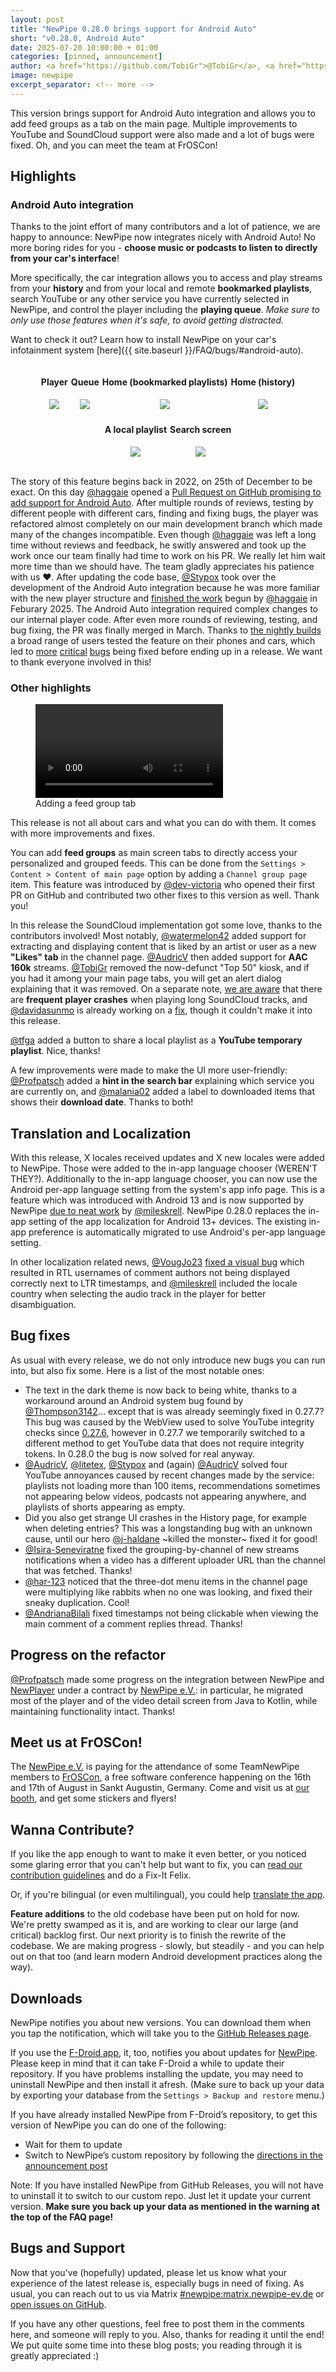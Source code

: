 ```yaml
---
layout: post
title: "NewPipe 0.28.0 brings support for Android Auto"
short: "v0.28.0, Android Auto"
date: 2025-07-20 10:00:00 + 01:00
categories: [pinned, announcement]
author: <a href="https://github.com/TobiGr">@TobiGr</a>, <a href="https://github.com/AudricV">@AudricV</a> and <a href="https://github.com/Stypox">@Stypox</a>
image: newpipe
excerpt_separator: <!-- more -->
---
```


This version brings support for Android Auto integration and allows you to add feed groups as a tab on the main page. Multiple improvements to YouTube and SoundCloud support were also made and a lot of bugs were fixed. Oh, and you can meet the team at FrOSCon!

<!-- more -->

## Highlights

### Android Auto integration

Thanks to the joint effort of many contributors and a lot of patience, we are happy to announce: NewPipe now integrates nicely with Android Auto! No more boring rides for you - **choose music or podcasts to listen to directly from your car's interface**!

More specifically, the car integration allows you to access and play streams from your **history** and from your local and remote **bookmarked playlists**, search YouTube or any other service you have currently selected in NewPipe, and control the player including the **playing queue**. *Make sure to only use those features when it's safe, to avoid getting distracted.*

Want to check it out? Learn how to install NewPipe on your car's infotainment system [here]({{ site.baseurl }}/FAQ/bugs/#android-auto).

<div style="display: flex; flex-wrap: wrap; gap: 5px; justify-content: center;">
  <div style="text-align: center;">
    <h4>Player</h4>
    <img src="{{ site.baseurl }}/img/screenshots/android_auto_player.png" style="max-width: 250px;">
  </div>
  <div style="text-align: center;">
    <h4>Queue</h4>
    <img src="{{ site.baseurl }}/img/screenshots/android_auto_queue.png" style="max-width: 250px;">
  </div>
  <div style="text-align: center;">
    <h4>Home (bookmarked playlists)</h4>
    <img src="{{ site.baseurl }}/img/screenshots/android_auto_playlists.png" style="max-width: 250px;">
  </div>
  <div style="text-align: center;">
    <h4>Home (history)</h4>
    <img src="{{ site.baseurl }}/img/screenshots/android_auto_history.png" style="max-width: 250px;">
  </div>
  <div style="text-align: center;">
    <h4>A local playlist</h4>
    <img src="{{ site.baseurl }}/img/screenshots/android_auto_playlist.png" style="max-width: 250px;">
  </div>
  <div style="text-align: center;">
    <h4>Search screen</h4>
    <img src="{{ site.baseurl }}/img/screenshots/android_auto_search.png" style="max-width: 250px;">
  </div>
</div>
<br/>

The story of this feature begins back in 2022, on 25th of December to be exact. On this day [@haggaie](https://github.com/haggaie) opened a [Pull Request on GitHub promising to add support for Android Auto](https://github.com/TeamNewPipe/NewPipe/pull/9592). After multiple rounds of reviews, testing by different people with different cars, finding and fixing bugs, the player was refactored almost completely on our main development branch which made many of the changes incompatible. Even though [@haggaie](https://github.com/haggaie) was left a long time without reviews and feedback, he switly answered and took up the work once our team finally had time to work on his PR. We really let him wait more time than we should have. The team gladly appreciates his patience with us ❤️. After updating the code base, [@Stypox](https://github.com/Stypox) took over the development of the Android Auto integration because he was more familiar with the new player structure and [finished the work](https://github.com/TeamNewPipe/NewPipe/pull/12044) begun by [@haggaie](https://github.com/haggaie) in Feburary 2025. The Android Auto integration required complex changes to our internal player code. After even more rounds of reviewing, testing, and bug fixing, the PR was finally merged in March. Thanks to [the nightly builds](https://github.com/TeamNewPipe/NewPipe-nightly) a broad range of users tested the feature on their phones and cars, which led to [more](https://github.com/TeamNewPipe/NewPipe/pull/12416) [critical](https://github.com/TeamNewPipe/NewPipe/pull/12412) [bugs](https://github.com/TeamNewPipe/NewPipe/pull/12410) being fixed before ending up in a release. We want to thank everyone involved in this!

### Other highlights

<figure class="right">
    <video src="{{ site.baseurl }}/img/screenshots/feed_group_as_main_page.webm" controls=""></video>
    <figcaption class="text-center">Adding a feed group tab</figcaption>
</figure>

This release is not all about cars and what you can do with them. It comes with more improvements and fixes.

You can add **feed groups** as main screen tabs to directly access your personalized and grouped feeds. This can be done from the `Settings > Content > Content of main page` option by adding a `Channel group page` item. This feature was introduced by [@dev-victoria](https://dev-victoria) who opened their first PR on GitHub and contributed two other fixes to this version as well. Thank you!

In this release the SoundCloud implementation got some love, thanks to the contributors involved! Most notably, [@watermelon42](https://github.com/watermelon42) added support for extracting and displaying content that is liked by an artist or user as a new **"Likes" tab** in the channel page. [@AudricV](https://github.com/AudricV) then added support for **AAC 160k** streams. [@TobiGr](https://github.com/TobiGr) removed the now-defunct "Top 50" kiosk, and if you had it among your main page tabs, you will get an alert dialog explaining that it was removed. On a separate note, [we are aware](https://github.com/TeamNewPipe/NewPipe/issues/12109) that there are **frequent player crashes** when playing long SoundCloud tracks, and [@davidasunmo](https://github.com/davidasunmo) is already working on a [fix](https://github.com/TeamNewPipe/NewPipe/pull/12418), though it couldn't make it into this release.

[@tfga](https://github.com/tfga) added a button to share a local playlist as a **YouTube temporary playlist**. Nice, thanks!

A few improvements were made to make the UI more user-friendly: [@Profpatsch](https://github.com/Profpatsch) added a **hint in the search bar** explaining which service you are currently on, and [@malania02](https://github.com/malania02) added a label to downloaded items that shows their **download date**. Thanks to both!

## Translation and Localization

With this release, X locales received updates and X new locales were added to NewPipe. Those were added to the in-app language chooser (WEREN'T THEY?).
Additionally to the in-app language chooser, you can now use the Android per-app language setting from the system's app info page. This is a feature which was introduced with Android 13 and is now supported by NewPipe [due to neat work](https://github.com/TeamNewPipe/NewPipe/pull/12093) by [@mileskrell](https://github.com/mileskrell). NewPipe 0.28.0 replaces the in-app setting of the app localization for Android 13+ devices. The existing in-app preference is automatically migrated to use Android's per-app language setting.

In other localization related news, [@VougJo23](https://github.com/VougJo23) [fixed a visual bug](https://github.com/TeamNewPipe/NewPipe/pull/12188) which resulted in RTL usernames of comment authors not being displayed correctly next to LTR timestamps, and [@mileskrell](https://github.com/mileskrell) included the locale country when selecting the audio track in the player for better disambiguation.

## Bug fixes

As usual with every release, we do not only introduce new bugs you can run into, but also fix some. Here is a list of the most notable ones:

- The text in the dark theme is now back to being white, thanks to a workaround around an Android system bug found by [@Thompson3142](https://github.com/Thompson3142)... except that is was already seemingly fixed in 0.27.7? This bug was caused by the WebView used to solve YouTube integrity checks since [0.27.6](https://newpipe.net/blog/pinned/announcement/newpipe-0.27.6-rewrite-team-states/#release-0276), however in 0.27.7 we temporarily switched to a different method to get YouTube data that does not require integrity tokens. In 0.28.0 the bug is now solved for real anyway.
- [@AudricV](https://github.com/AudricV), [@litetex](https://github.com/litetex), [@Stypox](https://github.com/Stypox) and (again) [@AudricV](https://github.com/AudricV) solved four YouTube annoyances caused by recent changes made by the service: playlists not loading more than 100 items, recommendations sometimes not appearing below videos, podcasts not appearing anywhere, and playlists of shorts appearing as empty.
- Did you also get strange UI crashes in the History page, for example when deleting entries? This was a longstanding bug with an unknown cause, until our hero [@j-haldane](https://github.com/j-haldane) ~killed the monster~ fixed it for good!
- [@Isira-Seneviratne](https://github.com/Isira-Seneviratne) fixed the grouping-by-channel of new streams notifications when a video has a different uploader URL than the channel that was fetched. Thanks!
- [@har-123](https://github.com/TeamNewPipe/NewPipe/pull/12083) noticed that the three-dot menu items in the channel page were multiplying like rabbits when no one was looking, and fixed their sneaky duplication. Cool!
- [@AndrianaBilali](https://github.com/AndrianaBilali) fixed timestamps not being clickable when viewing the main comment of a comment replies thread. Thanks!

## Progress on the refactor

[@Profpatsch](https://github.com/Profpatsch) made some progress on the integration between NewPipe and [NewPlayer](https://github.com/TeamNewPipe/NewPlayer) under a contract by [NewPipe e.V.](https://newpipe-ev.de/): in particular, he migrated most of the player and of the video detail screen from Java to Kotlin, while maintaining functionality intact. Thanks!

## Meet us at FrOSCon!

The [NewPipe e.V.](https://newpipe-ev.de/) is paying for the attendance of some TeamNewPipe members to [FrOSCon](https://froscon.org/), a free software conference happening on the 16th and 17th of August in Sankt Augustin, Germany. Come and visit us at [our booth](https://newpipe-ev.de/posts/2025-06-06_5th_board_meeting.html), and get some stickers and flyers!

## Wanna Contribute?

If you like the app enough to want to make it even better, or you noticed some glaring error that you can't help but want to fix, you can [read our contribution guidelines](https://github.com/TeamNewPipe/NewPipe/blob/dev/.github/CONTRIBUTING.md#bug-fixing) and do a Fix-It Felix.

Or, if you're bilingual (or even multilingual), you could help [translate the app](https://hosted.weblate.org/engage/newpipe/).

**Feature additions** to the old codebase have been put on hold for now. We're pretty swamped as it is, and are working to clear our large (and critical) backlog first. Our next priority is to finish the rewrite of the codebase. We are making progress - slowly, but steadily - and you can help out on that too (and learn modern Android development practices along the way).


## Downloads

NewPipe notifies you about new versions. You can download them when you tap the notification, which will take you to the [GitHub Releases page](https://github.com/TeamNewPipe/NewPipe/releases).

If you use the [F-Droid app](https://f-droid.org/), it, too, notifies you about updates for [NewPipe](https://f-droid.org/packages/org.schabi.newpipe/).
Please keep in mind that it can take F-Droid a while to update their repository. If you have problems installing the update, you may need to uninstall NewPipe and then install it afresh. (Make sure to back up your data by exporting your database from the `Settings > Backup and restore` menu.)

If you have already installed NewPipe from F-Droid’s repository, to get this version of NewPipe you can do one of the following:

* Wait for them to update
* Switch to NewPipe’s custom repository by following the [directions in the announcement post](https://newpipe.net/blog/announcement/f-droid/pinned/f-droid-repo/)

Note: If you have installed NewPipe from GitHub Releases, you will not have to uninstall it to switch to our custom repo. Just let it update your current version. **Make sure you back up your data as mentioned in the warning at the top of the FAQ page!**

## Bugs and Support

Now that you've (hopefully) updated, please let us know what your experience of the latest release is, especially bugs in need of fixing. As usual, you can reach out to us via Matrix [#newpipe:matrix.newpipe-ev.de](https://matrix.to/#/#newpipe:matrix.newpipe-ev.de) or [open issues on GitHub](https://github.com/TeamNewPipe/NewPipe/issues/new/choose).

If you have any other questions, feel free to post them in the comments here, and someone will reply to you. Also, thanks for reading it until the end! We put quite some time into these blog posts; you reading through it is greatly appreciated :)